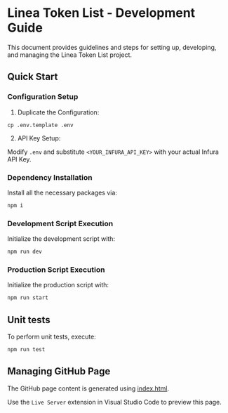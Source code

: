 # Linea Token List - Development Guide

This document provides guidelines and steps for setting up, developing, and managing the Linea Token List project.

## Quick Start

### Configuration Setup

1. Duplicate the Configuration:

```base
cp .env.template .env
```

2. API Key Setup:

Modify `.env` and substitute `<YOUR_INFURA_API_KEY>` with your actual Infura API Key.

### Dependency Installation

Install all the necessary packages via:

```bash
npm i
```

### Development Script Execution

Initialize the development script with:

```bash
npm run dev
```

### Production Script Execution

Initialize the production script with:

```bash
npm run start
```

## Unit tests

To perform unit tests, execute:

```bash
npm run test
```

## Managing GitHub Page

The GitHub page content is generated using [index.html](../index.html).

Use the `Live Server` extension in Visual Studio Code to preview this page.
